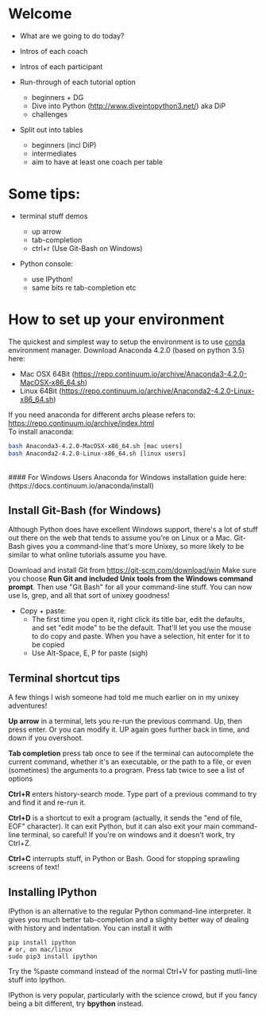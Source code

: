# Welcome

* What are we going to do today?

* Intros of each coach

* Intros of each participant

* Run-through of each tutorial option
    - beginners + DG
    - Dive into Python (http://www.diveintopython3.net/) aka DiP
    - challenges


* Split out into tables
    - beginners (incl DiP)
    - intermediates
    - aim to have at least one coach per table


# Some tips:

* terminal stuff demos
    - up arrow
    - tab-completion
    - ctrl+r
(Use Git-Bash on Windows)

* Python console:
    - use IPython!
    - same bits re tab-completion etc


# How to set up your environment

The quickest and simplest way to setup the environment is to use [conda](https://store.continuum.io) environment manager. 
Download Anaconda 4.2.0 (based on python 3.5) here:
+ Mac OSX 64Bit (https://repo.continuum.io/archive/Anaconda3-4.2.0-MacOSX-x86_64.sh)
+ Linux 64Bit (https://repo.continuum.io/archive/Anaconda2-4.2.0-Linux-x86_64.sh)

If you need anaconda for different archs please refers to: https://repo.continuum.io/archive/index.html
<br>
To install anaconda: 
```bash
bash Anaconda3-4.2.0-MacOSX-x86_64.sh [mac users]
bash Anaconda2-4.2.0-Linux-x86_64.sh [linux users]
```

<br>
#### For Windows Users
Anaconda for Windows installation guide here: (https://docs.continuum.io/anaconda/install) 


## Install Git-Bash (for Windows)

Although Python does have excellent Windows support, there's a lot of stuff out there on the web that tends to assume you're on Linux or a Mac.  Git-Bash gives you a command-line that's more Unixey, so more likely to be similar to what online tutorials assume you have.

Download and install Git from https://git-scm.com/download/win
Make sure you choose **Run Git and included Unix tools from the Windows command prompt**.
Then use "Git Bash" for all your command-line stuff.  You can now use ls, grep, and all that sort of unixey goodness!

* Copy + paste:
    - The first time you open it, right click its title bar, edit the defaults, and set "edit mode" to be the default.  That'll let you use the mouse to do copy and paste.  When you have a selection, hit enter for it to be copied
    - Use Alt-Space, E, P for paste (sigh)


## Terminal shortcut tips

A few things I wish someone had told me much earlier on in my unixey adventures!

**Up arrow** in a terminal, lets you re-run the previous command.  Up, then press enter.  Or you can modify it.  UP again goes further back in time, and down if you overshoot.

**Tab completion** press tab once to see if the terminal can autocomplete the current command, whether it's an executable, or the path to a file, or even (sometimes) the arguments to a program.  Press tab twice to see a list of options

**Ctrl+R** enters history-search mode.  Type part of a previous command to try and find it and re-run it.

**Ctrl+D** is a shortcut to exit a program (actually, it sends the "end of file, EOF" character).  It can exit Python, but it can also exit your main command-line terminal, so careful!  If you're on windows and it doesn't work, try Ctrl+Z.

**Ctrl+C** interrupts stuff, in Python or Bash.  Good for stopping sprawling screens of text!


## Installing IPython

IPython is an alternative to the regular Python command-line interpreter.  It gives you much better tab-completion and a slighty better way of dealing with history and indentation.  You can install it with

    pip install ipython
    # or, on mac/linux
    sudo pip3 install ipython

Try the %paste command instead of the normal Ctrl+V for pasting mutli-line stuff into Ipython.

IPython is very popular, particularly with the science crowd, but if you fancy being a bit different, try **bpython** instead.


